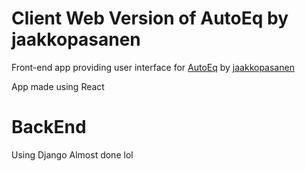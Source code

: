 # Client Web Version of AutoEq by jaakkopasanen
Front-end app providing user interface for [AutoEq](https://github.com/jaakkopasanen/AutoEq) by [jaakkopasanen](https://github.com/jaakkopasanen)

App made using React

# BackEnd
Using Django
Almost done lol
